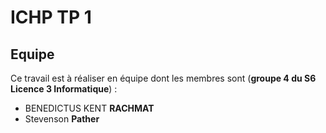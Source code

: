 # ICHP TP 1

## Equipe

Ce travail est à réaliser en équipe dont les membres sont (**groupe 4 du S6 Licence 3 Informatique**) :

- BENEDICTUS KENT **RACHMAT**
- Stevenson **Pather**
